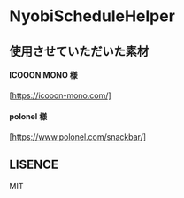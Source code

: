 # NyobiScheduleHelper

## 使用させていただいた素材

#### ICOOON MONO 様
[https://icooon-mono.com/]  
#### polonel 様
[https://www.polonel.com/snackbar/]

## LISENCE
MIT